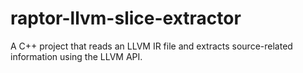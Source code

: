 # raptor-llvm-slice-extractor
A C++ project that reads an LLVM IR file and extracts source-related information using the LLVM API.
